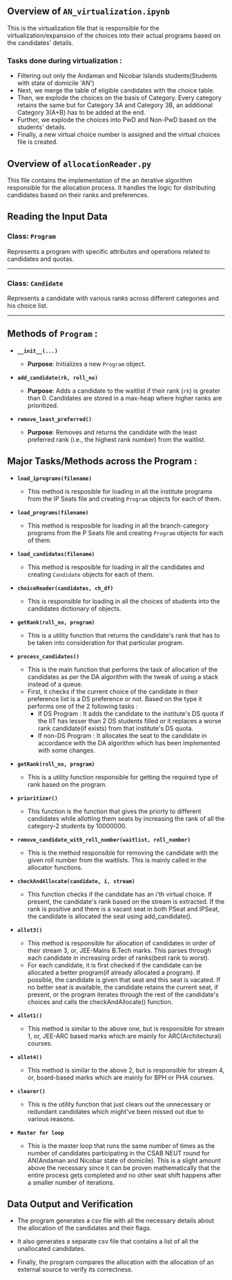 ## Overview of `AN_virtualization.ipynb`

This is the virtualization file that is responsible for the virtualization/expansion of the choices into their actual programs based on the candidates' details.

### Tasks done during virtualization : 

- Filtering out only the Andaman and Nicobar Islands students(Students with state of domicile 'AN')
- Next, we merge the table of eligible candidates with the choice table.
- Then, we explode the choices on the basis of Category. Every category retains the same but for Category 3A and Category 3B, an additional Category 3(A+B) has to be added at the end.
- Further, we explode the choices into PwD and Non-PwD based on the students' details.
- Finally, a new virtual choice number is assigned and the virtual choices file is created.

## Overview of `allocationReader.py`

This file contains the implementation of the an iterative algorithm responsible for the allocation process. It handles the logic for distributing candidates based on their ranks and preferences.

## Reading the Input Data

### Class: `Program`

Represents a program with specific attributes and operations related to candidates and quotas.

---

### Class: `Candidate`

Represents a candidate with various ranks across different categories and his choice list.

---

## Methods of `Program` :

- **`__init__(...)`**
  - **Purpose**: Initializes a new `Program` object.

- **`add_candidate(rk, roll_no)`**
  - **Purpose**: Adds a candidate to the waitlist if their rank (`rk`) is greater than 0. Candidates are stored in a max-heap where higher ranks are prioritized.

- **`remove_least_preferred()`**
  - **Purpose**: Removes and returns the candidate with the least preferred rank (i.e., the highest rank number) from the waitlist.


## Major Tasks/Methods across the Program :

- **`load_iprograms(filename)`**
   - This method is resposible for loading in all the institute programs from the IP Seats file and creating `Program` objects for each of them.

- **`load_programs(filename)`**
   - This method is resposible for loading in all the branch-category programs from the P Seats file and creating `Program` objects for each of them.

- **`load_candidates(filename)`**
   - This method is resposible for loading in all the candidates and creating `Candidate` objects for each of them.

- **`choiceReader(candidates, ch_df)`**
   - This is responsible for loading in all the choices of students into the candidates dictionary of objects.

- **`getRank(roll_no, program)`**
   - This is a utility function that returns the candidate's rank that has to be taken into consideration for that particular program.

- **`process_candidates()`**
   - This is the main function that performs the task of allocation of the candidates as per the DA algorithm with the tweak of using a stack instead of a queue.
   - First, it checks if the current choice of the candidate in their preference list is a DS preference or not. Based on the type it performs one of the 2 following tasks : 
      - If DS Program : It adds the candidate to the institute's DS quota if the IIT has lesser than 2 DS students filled or it replaces a worse rank candidate(if exists) from that institute's DS quota.
      - If non-DS Program : It allocates the seat to the candidate in accordance with the DA algorithm which has been implemented with some changes.

- **`getRank(roll_no, program)`**
   - This is a utility function responsible for getting the required type of rank based on the program.

- **`prioritizer()`**
   - This function is the function that gives the priorty to different candidates while allotting them seats by increasing the rank of all the category-2 students by 10000000.

- **`remove_candidate_with_roll_number(waitlist, roll_number)`**
   - This is the method responsible for removing the candidate with the given roll number from the waitlists. This is mainly called in the allocator functions.

- **`checkAndAllocate(candidate, i, stream)`**
   - This function checks if the candidate has an i'th virtual choice. If present, the candidate's rank based on the stream is extracted. If the rank is positive and there is a vacant seat in both PSeat and IPSeat, the candidate is allocated the seat using add_candidate().

- **`allot3()`**
   - This method is responsible for allocation of candidates in order of their stream 3, or, JEE-Mains B.Tech marks. This parses through each candidate in increasing order of ranks(best rank to worst).
   - For each candidate, it is first checked if the candidate can be allocated a better program(if already allocated a program). If possible, the candidate is given that seat and this seat is vacated. If no better seat is available, the candidate retains the current seat, if present, or the program iterates through the rest of the candidate's choices and calls the checkAndAllocate() function.

- **`allot1()`**
   - This method is similar to the above one, but is responsible for stream 1, or, JEE-ARC based marks which are mainly for ARC(Architectural) courses.

- **`allot4()`**
   - This method is similar to the above 2, but is responsible for stream 4, or, board-based marks which are mainly for BPH or PHA courses.

- **`clearer()`**
   - This is the utility function that just clears out the unnecessary or redundant candidates which might've been missed out due to various reasons.

- **`Master for loop`**
   - This is the master loop that runs the same number of times as the number of candidates participating in the CSAB NEUT round for AN(Andaman and Nicobar state of domicile). This is a slight amount above the necessary since it can be proven mathematically that the entire process gets completed and no other seat shift happens after a smaller number of iterations.

## Data Output and Verification 

- The program generates a csv file with all the necessary details about the allocation of the candidates and their flags.

- It also generates a separate csv file that contains a list of all the unallocated candidates.

- Finally, the program compares the allocation with the allocation of an external source to verify its correctness.


